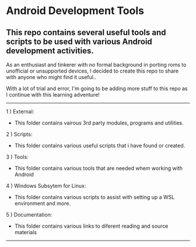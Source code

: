 # Android Development Tools
## This repo contains several useful tools and scripts to be used with various Android development activities.

As an enthusiast and tinkerer with no formal background in porting roms to unofficial or unsupported devices, I decided to create this repo to share with anyone who might find it useful..

With a lot of trial and error, I'm going to be adding more stuff to this repo as I continue with this learning adventure!

---

1 ) External:
- This folder contains vairous 3rd party modules, programs and utilities.

2 ) Scripts:
- This folder contains various useful scripts that i have found or created.

3 ) Tools:
- This folder contains various tools that are needed whem working with Android

4 ) Windows Subsytem for Linux:
- This folder contains various scripts to assist with setting up a WSL environment and more.

5 ) Documentation:
- This folder contains various links to diferent reading and source materials

---
